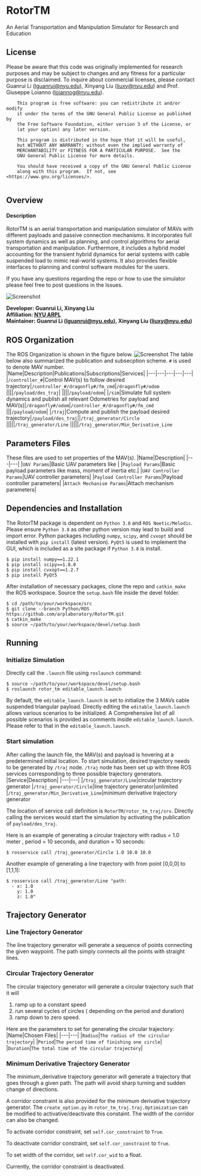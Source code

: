 # RotorTM
An Aerial Transportation and Manipulation Simulator for Research and Education

## License
Please be aware that this code was originally implemented for research purposes and may be subject to changes and any fitness for a particular purpose is disclaimed. To inquire about commercial licenses, please contact Guanrui Li (lguanrui@nyu.edu), Xinyang Liu (liuxy@nyu.edu) and Prof. Giuseppe Loianno (loiannog@nyu.edu).
```
    This program is free software: you can redistribute it and/or modify
    it under the terms of the GNU General Public License as published by
    the Free Software Foundation, either version 3 of the License, or
    (at your option) any later version.

    This program is distributed in the hope that it will be useful,
    but WITHOUT ANY WARRANTY; without even the implied warranty of
    MERCHANTABILITY or FITNESS FOR A PARTICULAR PURPOSE.  See the
    GNU General Public License for more details.

    You should have received a copy of the GNU General Public License
    along with this program.  If not, see <https://www.gnu.org/licenses/>.
    
```

## Overview
#### Description
RotorTM is an aerial transportation and manipulation simulator of MAVs with different payloads and passive connection mechanisms. It incorporates full system
dynamics as well as planning, and control algorithms for aerial transportation and manipulation. Furthermore, it includes a hybrid model accounting for the transient hybrid dynamics for aerial systems with cable suspended load to mimic real-world systems. It also provides flexible interfaces to planning and control software modules for the users. 

If you have any questions regarding the repo or how to use the simulator please feel free to post questions in the Issues. 

![Screenshot](doc/intro.png)

**Developer: Guanrui Li, Xinyang Liu<br />
Affiliation: [NYU ARPL](https://wp.nyu.edu/arpl/)<br />
Maintainer: Guanrui Li (lguanrui@nyu.edu), Xinyang Liu (liuxy@nyu.edu)<br />**

## ROS Organization
The ROS Organization is shown in the figure below. 
![Screenshot](doc/ros_diagram.png)
The table below also summarized the publication and subsecption scheme. `#` is used to denote MAV number.
|Name|Description|Publications|Subscriptions|Services|
|---|---|---|---|---|
|`/controller_#`|Control MAV(s) to follow desired trajectory|`/controller_#/dragonfly#/fm_cmd`|`/dragonfly#/odom`
||||`/payload/des_traj`|
||||`/payload/odom`|
|`/sim`|Simulate full system dynamics and publish all relevant Odometries for payload and MAV(s)|`/dragonfly#/odom`|`/controller_#/dragonfly#/fm_cmd`
|||`/payload/odom`|
|`/traj`|Compute and publish the payload desired trajectory|`/payload/des_traj`||`/traj_generator/Circle`
|||||`/traj_generator/Line`
|||||`/traj_generator/Min_Derivative_Line`

## Parameters Files
These files are used to set properties of the MAV(s).
|Name|Description|
|---|---|
|`UAV Params`|Basic UAV parameters like |
|`Payload Params`|Basic payload parameters like mass, moment of inertia etc.|
|`UAV Controller Params`|UAV controller parameters|
|`Payload Controller Params`|Payload controller parameters|
|`Attach Mechanism Params`|Attach mechanism parameters|

## Dependencies and Installation
The RotorTM package is dependent on `Python 3.8` and `ROS Noetic/Melodic`. Please ensure `Python 3.8` as other python version may lead to build and import error. Python packages including `numpy`, `scipy`, and `cvxopt` should be installed with `pip install` (latest version). `PyQt5` is used to implement the GUI, which is included as a site package if `Python 3.8` is install. 
```
$ pip install numpy==1.22.1
$ pip install scipy==1.8.0
$ pip install cvxopt==1.2.7
$ pip install PyQt5
```


After installation of necessary packages, clone the repo and `catkin_make` the ROS workspace. Source the `setup.bash` file inside the devel folder.

```
$ cd /path/to/your/workspace/src
$ git clone --branch Python/ROS https://github.com/arplaboratory/RotorTM.git
$ catkin_make
$ source ~/path/to/your/workspace/devel/setup.bash
```

##  Running
### Initialize Simulation
Directly call the `.launch`  file using `roslaunch` command:
```
$ source ~/path/to/your/workspace/devel/setup.bash
$ roslaunch rotor_tm editable_launch.launch
```
By default, the `editable_launch.launch` is set to initialize the 3 MAVs cable suspended triangular payload. Directly editing the `editable_launch.launch` allows various scenarios to be initialized. A Comprehensive list of all possible scenarios is provided as comments inside `editable_launch.launch`. Please refer to that in the `editable_launch.launch`.
### Start simulation
After calling the launch file, the MAV(s) and payload is hovering at a predetermined initial location. To start simulation, desired trajectory needs to be generated by `/traj` node. `/traj` node has been set up with three ROS services corresponding to three possible trajectory generators. 
|Service|Description|
|---|---|
|`/traj_generator/Line`|circular trajectory generator
|`/traj_generator/Circle`|line trajectory generator|unlimited 
|`/traj_generator/Min_Derivative_Line`|minimum derivative trajectory generator

The location of service call definition is `RotorTM/rotor_tm_traj/srv`. Directly calling the services would start the simulation by activating the publication of `payload/des_traj`.

Here is an example of generating a circular trajectory with radius = 1.0 meter , period = 10 seconds, and duration = 10 seconds:
```
$ rosservice call /traj_generator/Circle 1.0 10.0 10.0
```
Another example of generating a line trajectory with from point [0,0,0] to [1,1,1]:
```
$ rosservice call /traj_generator/Line "path:
  - x: 1.0
    y: 1.0
    z: 1.0"
```
## Trajectory Generator
### Line Trajectory Generator
The line trajectory generator will generate a sequence of points connecting the given waypoint. The path simply connects all the points with straight lines. 

### Circular Trajectory Generator
The circular trajectory generator will generate a circular trajectory such that it will  
 1. ramp up to a constant speed
 2. run several cycles of circles ( depending on the period and duration)
 3. ramp down to zero speed. 

Here are the parameters to set for generating the circular trajectory:
|Name|Chosen Files|
|---|---|
|`Radius`|`The radius of the circular trajectory`|
|`Period`|`The period time of finishing one circle`|
|`Duration`|`The total time of the circular trajectory`|

### Minimum Derivative Trajectory Generator
The minimum_derivative trajectory generator will generate a trajectory that goes through a given path. The path will avoid sharp turning and sudden change of directions.

A corridor constraint is also provided for the minimum derivative trajectory generator. The `create_option.py` in `rotor_tm_traj.traj.Optimization` can be modified to activative/deactivate this constaint. The width of the corridor can also be changed. 

To activate corridor constraint, set `self.cor_constraint` to `True`.

To deactivate corridor constraint, set `self.cor_constraint` to `True`.

To set width of the corridor, set `self.cor_wid` to a float.

Currently, the corridor constraint is deactivated.

